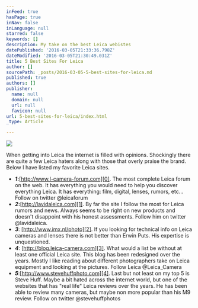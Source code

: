 ```yaml
---
inFeed: true
hasPage: true
inNav: false
inLanguage: null
starred: false
keywords: []
description: My take on the best Leica webistes
datePublished: '2016-03-05T21:33:36.798Z'
dateModified: '2016-03-05T21:30:49.031Z'
title: 5 Best Sites For Leica
author: []
sourcePath: _posts/2016-03-05-5-best-sites-for-leica.md
published: true
authors: []
publisher:
  name: null
  domain: null
  url: null
  favicon: null
url: 5-best-sites-for-leica/index.html
_type: Article

---
```

![](https://the-grid-user-content.s3-us-west-2.amazonaws.com/934317bb-b92c-45a1-b955-fb1a32d15235.jpg)

When getting into Leica the internet is filled with opinions. Shockingly there are quite a few Leica haters along with those that overly praise the brand. Below I have listed my favorite Leica sites. 

* **_1_:**[http://www.l-camera-forum.com][0]. The most complete Leica forum on the web. It has everything you would need to help you discover everything Leica. It has everything: film, digital, lenses, rumors, etc... Follow on twitter @leicaforum
* **_2_:**[http://lavidaleica.com][1]. By far the site I follow the most for Leica rumors and news. Always seems to be right on new products and doesn't disappoint with his honest assessments. Follow him on twitter @lavidaleica.
* **_3_**: [http://www.imx.nl/photo][2]. If you looking for technical info on Leica cameras and lenses there is not better than Erwin Puts. His expertise is unquestioned. 
* **_4_**: [http://blog.leica-camera.com][3]. What would a list be without at least one official Leica site. This blog has been redesigned over the years. Mostly I like reading about different photographers take on Leica equipment and looking at the pictures. Follow Leica @Leica\_Camera
* _**5**_:[http://www.stevehuffphoto.com][4]. Last but not least on my top 5 is Steve Huff. Maybe a bit hated across the internet world, but one of the websites that has "real life" Leica reviews over the years. He has been able to review many cameras, but maybe non more popular than his M9 review. Follow on twitter @stevehuffphotos

[0]: http://www.l-camera-forum.com/
[1]: http://lavidaleica.com/
[2]: http://www.imx.nl/photo
[3]: http://blog.leica-camera.com/
[4]: http://www.stevehuffphoto.com/